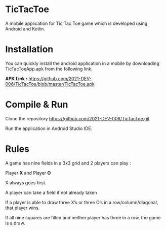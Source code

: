 # TicTacToe
A mobile application for Tic Tac Toe game which is developed using Android and Kotlin. 

# Installation
You can quickly install the android application in a mobile by downloading TicTacToeApp.apk from the following link.

**APK Link :** https://github.com/2021-DEV-006/TicTacToe/blob/master/TicTacToe.apk

# Compile & Run 
Clone the repository https://github.com/2021-DEV-006/TicTacToe.git 

Run the application in Android Studio IDE. 

# Rules
A game has nine fields in a 3x3 grid and 2 players can play : 

Player **X** and Player **O**

X always goes first.

A player can take a field if not already taken

If a player is able to draw three X’s or three O’s in a row/column/diagonal, that player wins.

If all nine squares are filled and neither player has three in a row, the game is a draw.
